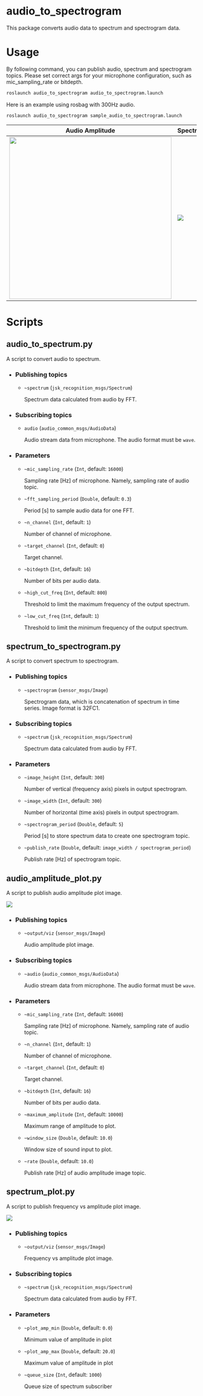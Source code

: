 # audio_to_spectrogram

This package converts audio data to spectrum and spectrogram data.

# Usage
By following command, you can publish audio, spectrum and spectrogram topics. Please set correct args for your microphone configuration, such as mic\_sampling\_rate or bitdepth.

```bash
roslaunch audio_to_spectrogram audio_to_spectrogram.launch
```

Here is an example using rosbag with 300Hz audio.
```bash
roslaunch audio_to_spectrogram sample_audio_to_spectrogram.launch
```

|Audio Amplitude|Spectrum|Spectrogram|
|---|---|---|
|<img src="docs/images/audio_amplitude.jpg" width="429">|![](https://user-images.githubusercontent.com/19769486/82075694-9a7ac300-9717-11ea-899c-db6119a76d52.png)|![](https://user-images.githubusercontent.com/19769486/82075685-96e73c00-9717-11ea-9abc-e6e74104d666.png)|

# Scripts

## audio_to_spectrum.py
  A script to convert audio to spectrum.

  - ### Publishing topics

    - `~spectrum` (`jsk_recognition_msgs/Spectrum`)

      Spectrum data calculated from audio by FFT.

  - ### Subscribing topics
    - `audio` (`audio_common_msgs/AudioData`)

      Audio stream data from microphone. The audio format must be `wave`.

  - ### Parameters
    - `~mic_sampling_rate` (`Int`, default: `16000`)

      Sampling rate [Hz] of microphone. Namely, sampling rate of audio topic.

    - `~fft_sampling_period` (`Double`, default: `0.3`)

      Period [s] to sample audio data for one FFT.

    - `~n_channel` (`Int`, default: `1`)

      Number of channel of microphone.

    - `~target_channel` (`Int`, default: `0`)

      Target channel.

    - `~bitdepth` (`Int`, default: `16`)

      Number of bits per audio data.

    - `~high_cut_freq` (`Int`, default: `800`)

      Threshold to limit the maximum frequency of the output spectrum.

    - `~low_cut_freq` (`Int`, default: `1`)

      Threshold to limit the minimum frequency of the output spectrum.

## spectrum_to_spectrogram.py
  A script to convert spectrum to spectrogram.

  - ### Publishing topics
    - `~spectrogram` (`sensor_msgs/Image`)

      Spectrogram data, which is concatenation of spectrum in time series. Image format is 32FC1.

  - ### Subscribing topics
    - `~spectrum` (`jsk_recognition_msgs/Spectrum`)

      Spectrum data calculated from audio by FFT.

  - ### Parameters
    - `~image_height` (`Int`, default: `300`)

      Number of vertical (frequency axis) pixels in output spectrogram.

    - `~image_width` (`Int`, default: `300`)

      Number of horizontal (time axis) pixels in output spectrogram.

    - `~spectrogram_period` (`Double`, default: `5`)

      Period [s] to store spectrum data to create one spectrogram topic.

    - `~publish_rate` (`Double`, default: `image_width / spectrogram_period`)

      Publish rate [Hz] of spectrogram topic.

## audio_amplitude_plot.py

  A script to publish audio amplitude plot image.

![](docs/images/audio_amplitude.jpg)

  - ### Publishing topics

    - `~output/viz` (`sensor_msgs/Image`)

      Audio amplitude plot image.

  - ### Subscribing topics

    - `~audio` (`audio_common_msgs/AudioData`)

      Audio stream data from microphone. The audio format must be `wave`.

  - ### Parameters
    - `~mic_sampling_rate` (`Int`, default: `16000`)

      Sampling rate [Hz] of microphone. Namely, sampling rate of audio topic.

    - `~n_channel` (`Int`, default: `1`)

      Number of channel of microphone.

    - `~target_channel` (`Int`, default: `0`)

      Target channel.

    - `~bitdepth` (`Int`, default: `16`)

      Number of bits per audio data.

    - `~maximum_amplitude` (`Int`, default: `10000`)

      Maximum range of amplitude to plot.

    - `~window_size` (`Double`, default: `10.0`)

      Window size of sound input to plot.

    - `~rate` (`Double`, default: `10.0`)

      Publish rate [Hz] of audio amplitude image topic.

## spectrum_plot.py

  A script to publish frequency vs amplitude plot image.

![](docs/images/spectrum.jpg)

  - ### Publishing topics

    - `~output/viz` (`sensor_msgs/Image`)

      Frequency vs amplitude plot image.

  - ### Subscribing topics

    - `~spectrum` (`jsk_recognition_msgs/Spectrum`)

      Spectrum data calculated from audio by FFT.

  - ### Parameters
    - `~plot_amp_min` (`Double`, default: `0.0`)

      Minimum value of amplitude in plot

    - `~plot_amp_max` (`Double`, default: `20.0`)

      Maximum value of amplitude in plot

    - `~queue_size` (`Int`, default: `1000`)

      Queue size of spectrum subscriber

